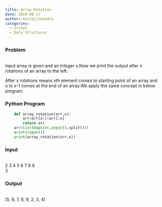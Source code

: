```yaml
---
title: Array Rotation
date: 2019-09-17
author: mittajithendra
categories:
  - arrays
  - Data Structures
---
```

### Problem
<br>
Input array is given and an Integer x.Now we print the output after x rotations of an array to the left.

After x rotations means xth element comes to starting point of an array and o to x-1 comes at the end of an array.We apply the same concept in below program.

### Python Program

```python
    def array_rotation(arr,x):
        arr=arr[x:]+arr[:x]
        return arr
    arr=list(map(int,input().split()))
    x=int(input())
    print(array_rotation(arr,x))
```

### Input
<br>
2 3 4 5 6 7 8 9<br />
3

### Output
<br>
[5, 6, 7, 8, 9, 2, 3, 4]
